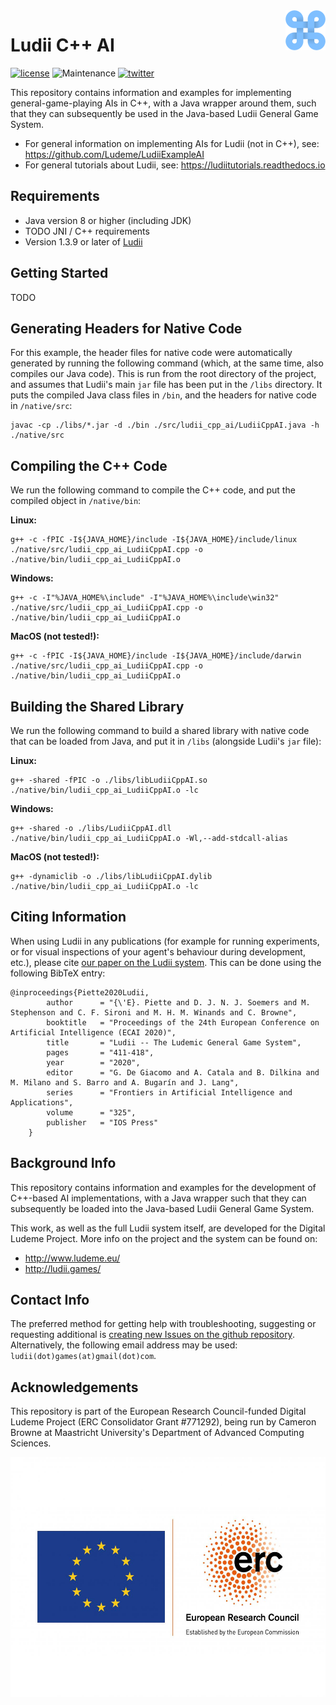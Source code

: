 <img align="right" src="./resources/ludii-logo-64x64.png">

# Ludii C++ AI

[![license](https://img.shields.io/github/license/Ludeme/Ludii_AI_Cpp)](LICENSE)
![Maintenance](https://img.shields.io/badge/Maintained%3F-yes-green.svg)
[![twitter](https://img.shields.io/twitter/follow/ludiigames?style=social)](https://twitter.com/intent/follow?screen_name=ludiigames)

This repository contains information and examples for implementing general-game-playing AIs
in C++, with a Java wrapper around them, such that they can subsequently be used
in the Java-based Ludii General Game System.

- For general information on implementing AIs for Ludii (not in C++), see: https://github.com/Ludeme/LudiiExampleAI
- For general tutorials about Ludii, see: https://ludiitutorials.readthedocs.io

## Requirements

- Java version 8 or higher (including JDK)
- TODO JNI / C++ requirements
- Version 1.3.9 or later of [Ludii](https://ludii.games/download.php)

## Getting Started

TODO

## Generating Headers for Native Code

For this example, the header files for native code were automatically generated by running the following
command (which, at the same time, also compiles our Java code). This is run from the root directory of
the project, and assumes that Ludii's main `jar` file has been put in the `/libs` directory. It puts the
compiled Java class files in `/bin`, and the headers for native code in `/native/src`:

```
javac -cp ./libs/*.jar -d ./bin ./src/ludii_cpp_ai/LudiiCppAI.java -h ./native/src
```

## Compiling the C++ Code

We run the following command to compile the C++ code, and put the compiled object in `/native/bin`:

**Linux:**
```
g++ -c -fPIC -I${JAVA_HOME}/include -I${JAVA_HOME}/include/linux ./native/src/ludii_cpp_ai_LudiiCppAI.cpp -o ./native/bin/ludii_cpp_ai_LudiiCppAI.o
```

**Windows:**
```
g++ -c -I"%JAVA_HOME%\include" -I"%JAVA_HOME%\include\win32" ./native/src/ludii_cpp_ai_LudiiCppAI.cpp -o ./native/bin/ludii_cpp_ai_LudiiCppAI.o
```

**MacOS (not tested!):**
```
g++ -c -fPIC -I${JAVA_HOME}/include -I${JAVA_HOME}/include/darwin ./native/src/ludii_cpp_ai_LudiiCppAI.cpp -o ./native/bin/ludii_cpp_ai_LudiiCppAI.o
```

## Building the Shared Library

We run the following command to build a shared library with native code that can be loaded from Java,
and put it in `/libs` (alongside Ludii's `jar` file):

**Linux:**
```
g++ -shared -fPIC -o ./libs/libLudiiCppAI.so ./native/bin/ludii_cpp_ai_LudiiCppAI.o -lc
```

**Windows:**
```
g++ -shared -o ./libs/LudiiCppAI.dll ./native/bin/ludii_cpp_ai_LudiiCppAI.o -Wl,--add-stdcall-alias
```

**MacOS (not tested!):**
```
g++ -dynamiclib -o ./libs/libLudiiCppAI.dylib ./native/bin/ludii_cpp_ai_LudiiCppAI.o -lc
```

## Citing Information

When using Ludii in any publications (for example for running experiments, or
for visual inspections of your agent's behaviour during development, etc.), 
please cite [our paper on the Ludii system](http://ecai2020.eu/papers/1248_paper.pdf).
This can be done using the following BibTeX entry:


	@inproceedings{Piette2020Ludii,
            author      = "{\'E}. Piette and D. J. N. J. Soemers and M. Stephenson and C. F. Sironi and M. H. M. Winands and C. Browne",
            booktitle   = "Proceedings of the 24th European Conference on Artificial Intelligence (ECAI 2020)",
            title       = "Ludii -- The Ludemic General Game System",
            pages       = "411-418",
            year        = "2020",
            editor      = "G. De Giacomo and A. Catala and B. Dilkina and M. Milano and S. Barro and A. Bugarín and J. Lang",
            series      = "Frontiers in Artificial Intelligence and Applications",
            volume      = "325",
	        publisher   = "IOS Press"
        }

## Background Info

This repository contains information and examples for the development of C++-based
AI implementations, with a Java wrapper such that they can subsequently be loaded
into the Java-based Ludii General Game System.

This work, as well as the full Ludii system itself, are developed for the
Digital Ludeme Project. More info on the project and the system can be found on:

- http://www.ludeme.eu/
- http://ludii.games/

## Contact Info

The preferred method for getting help with troubleshooting, suggesting or
requesting additional is [creating new Issues on the github repository](https://github.com/Ludeme/Ludii_AI_Cpp/issues).
Alternatively, the following email address may be used: `ludii(dot)games(at)gmail(dot)com`.

## Acknowledgements

This repository is part of the European Research Council-funded Digital Ludeme Project (ERC Consolidator Grant \#771292), being run by Cameron Browne at Maastricht University's Department of Advanced Computing Sciences. 

<a href="https://erc.europa.eu/"><img src="./resources/LOGO_ERC-FLAG_EU_.jpg" title="Funded by the European Research Council" alt="European Research Council Logo" height="384"></a>
